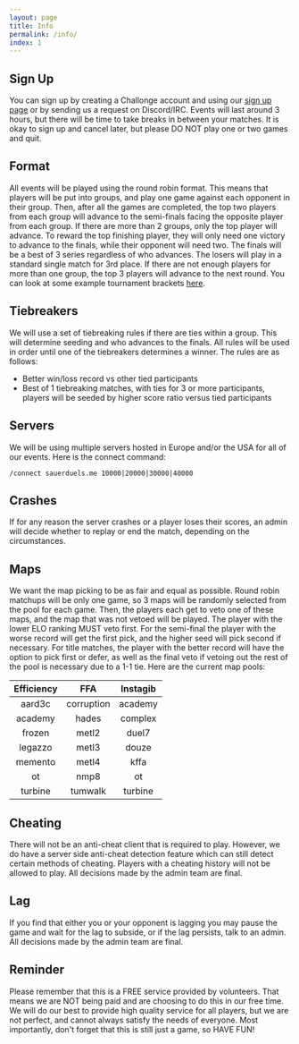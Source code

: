 ```yaml
---
layout: page
title: Info
permalink: /info/
index: 1
---
```


## Sign Up

You can sign up by creating a Challonge account and using our [sign up page](/sign-up/) or by sending us a request on Discord/IRC. Events will last around 3 hours, but there will be time to take breaks in between your matches. It is okay to sign up and cancel later, but please DO NOT play one or two games and quit.

## Format

All events will be played using the round robin format. This means that players will be put into groups, and play one game against each opponent in their group. Then, after all the games are completed, the top two players from each group will advance to the semi-finals facing the opposite player from each group. If there are more than 2 groups, only the top player will advance. To reward the top finishing player, they will only need one victory to advance to the finals, while their opponent will need two. The finals will be a best of 3 series regardless of who advances. The losers will play in a standard single match for 3rd place. If there are not enough players for more than one group, the top 3 players will advance to the next round. You can look at some example tournament brackets [here](http://sauerduels.challonge.com/).

## Tiebreakers

We will use a set of tiebreaking rules if there are ties within a group. This will determine seeding and who advances to the finals. All rules will be used in order until one of the tiebreakers determines a winner. The rules are as follows:

  * Better win/loss record vs other tied participants
  * Best of 1 tiebreaking matches, with ties for 3 or more participants, players will be seeded by higher score ratio versus tied participants

## Servers

We will be using multiple servers hosted in Europe and/or the USA for all of our events. Here is the connect command:

`/connect sauerduels.me 10000|20000|30000|40000`

## Crashes

If for any reason the server crashes or a player loses their scores, an admin will decide whether to replay or end the match, depending on the circumstances.

## Maps

We want the map picking to be as fair and equal as possible. Round robin matchups will be only one game, so 3 maps will be randomly selected from the pool for each game. Then, the players each get to veto one of these maps, and the map that was not vetoed will be played. The player with the lower ELO ranking MUST veto first. For the semi-final the player with the worse record will get the first pick, and the higher seed will pick second if necessary. For title matches, the player with the better record will have the option to pick first or defer, as well as the final veto if vetoing out the rest of the pool is necessary due to a 1-1 tie. Here are the current map pools:

| Efficiency | FFA | Instagib |
| :--------: | :-: | :------: |
| aard3c | corruption | academy |
| academy | hades | complex |
| frozen | metl2 | duel7 |
| legazzo | metl3 | douze |
| memento | metl4 | kffa |
| ot | nmp8 | ot |
| turbine | tumwalk | turbine |

## Cheating

There will not be an anti-cheat client that is required to play. However, we do have a server side anti-cheat detection feature which can still detect certain methods of cheating. Players with a cheating history will not be allowed to play. All decisions made by the admin team are final.

## Lag

If you find that either you or your opponent is lagging you may pause the game and wait for the lag to subside, or if the lag persists, talk to an admin. All decisions made by the admin team are final.

## Reminder

Please remember that this is a FREE service provided by volunteers. That means we are NOT being paid and are choosing to do this in our free time. We will do our best to provide high quality service for all players, but we are not perfect, and cannot always satisfy the needs of everyone. Most importantly, don't forget that this is still just a game, so HAVE FUN!
